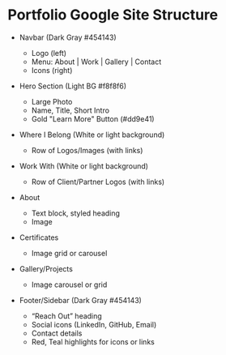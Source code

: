 # Portfolio Google Site Structure

- Navbar (Dark Gray #454143)
    - Logo (left)
    - Menu: About | Work | Gallery | Contact
    - Icons (right)

- Hero Section (Light BG #f8f8f6)
    - Large Photo
    - Name, Title, Short Intro
    - Gold "Learn More" Button (#dd9e41)

- Where I Belong (White or light background)
    - Row of Logos/Images (with links)

- Work With (White or light background)
    - Row of Client/Partner Logos (with links)

- About
    - Text block, styled heading
    - Image

- Certificates
    - Image grid or carousel

- Gallery/Projects
    - Image carousel or grid

- Footer/Sidebar (Dark Gray #454143)
    - “Reach Out” heading
    - Social icons (LinkedIn, GitHub, Email)
    - Contact details
    - Red, Teal highlights for icons or links
